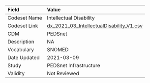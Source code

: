 |Field        |Value                                    |
|:------------|:----------------------------------------|
|Codeset Name |Intellectual Disability                  |
|Codeset Link |[dx_2021_03_IntellectualDisability_V1.csv](https://github.com/PEDSnet/Variable-Dictionary/blob/main/conditions/dx_2021_03_IntellectualDisability_V1.csv)|
|CDM          |PEDSnet                                  |
|Description  |NA                                       |
|Vocabulary   |SNOMED                                   |
|Date Updated |2021-03-09                               |
|Study        |PEDSnet Infrastructure                   |
|Validity     |Not Reviewed                             |
